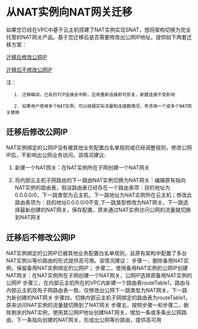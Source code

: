 # 从NAT实例向NAT网关迁移
如果您已经在VPC中基于云主机搭建了NAT实例实现SNAT，想将架构切换为完全托管的NAT网关产品。基于您迁移后是否需要修改出公网IP地址，提供如下两套迁移方案：

[迁移后修改公网IP](Migration-From-Instance-To-Nat-Gateway#user-content-1)

[迁移后不修改公网IP](Migration-From-Instance-To-Nat-Gateway#user-content-2)

注：

       1. 迁移瞬间，已有的TCP连接会中断，应用重新连接即可恢复，新建连接不受影响

       2. 如果用户使用多个NAT实例，可以根据实际流量和连接数情况，考虑用一个或多个NAT网关替换

## 迁移后修改公网IP
<div id="user-content-1"></div>
NAT实例绑定的公网IP没有被其他业务配置白名单规则或已经调整规则，修改公网IP后，不影响出公网业务访问。该情况建议:

1. 新建一个NAT网关：在NAT实例所在子网创建一个NAT网关

2. 将内部云主机子网路由的下一跳由NAT实例切换为NAT网关：编辑原有指向NAT实例的路由表，假设路由表已经存在一个路由表项：目的地址为0.0.0.0/0，下一跳类型为云主机，下一跳地址为NAT实例所在云主机；修改此路由表项为：目的地址0.0.0.0/0不变,下一跳类型修改为NAT网关，下一跳选择最新创建的NAT网关，保存配置，原来通过NAT实例访问公网的流量就切换到NAT网关

## 迁移后不修改公网IP
<div id="user-content-2"></div>
NAT实例绑定的公网IP已被其他业务配置白名单规则，且原有架构中配置了多台NAT实例以等价路由的形式提供高可用。该情况建议：
步骤一，删除备用NAT实例，保留备用NAT实例绑定的公网IP；
步骤二，使用备用NAT实例的公网IP创建NAT网关：在NAT实例所在子网创建一个NAT网关，公网IP选择原备用NAT实例的公网IP
步骤三，在内部云主机所在的VPC内新建一个路由表routeTable1，路由与内部云主机现有子网路由表一致，仅修改出公网下一跳类型为NAT网关，下一跳为新创建的NAT网关
步骤四，切换内部云主机子网绑定的路由表为routeTable1，原来访问NAT实例的流量就切换到了NAT网关
步骤五，按照步骤一和步骤二，删除剩余的NAT实例，使用其公网IP地址创建NAT网关，增加一条或多条出公网路由，下一条指向创建的NAT网关，形成出公网等价路由，提供高可用

